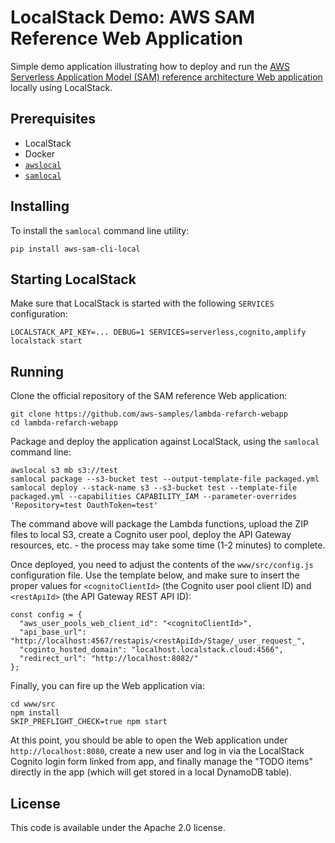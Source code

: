 # LocalStack Demo: AWS SAM Reference Web Application

Simple demo application illustrating how to deploy and run the [AWS Serverless Application Model (SAM) reference architecture Web application](https://github.com/aws-samples/lambda-refarch-webapp) locally using LocalStack.

## Prerequisites

* LocalStack
* Docker
* [`awslocal`](https://github.com/localstack/awscli-local)
* [`samlocal`](https://github.com/localstack/aws-sam-cli-local)

## Installing

To install the `samlocal` command line utility:
```
pip install aws-sam-cli-local
```

## Starting LocalStack

Make sure that LocalStack is started with the following `SERVICES` configuration:
```
LOCALSTACK_API_KEY=... DEBUG=1 SERVICES=serverless,cognito,amplify localstack start
```

## Running

Clone the official repository of the SAM reference Web application:
```
git clone https://github.com/aws-samples/lambda-refarch-webapp
cd lambda-refarch-webapp
```

Package and deploy the application against LocalStack, using the `samlocal` command line:
```
awslocal s3 mb s3://test
samlocal package --s3-bucket test --output-template-file packaged.yml
samlocal deploy --stack-name s3 --s3-bucket test --template-file packaged.yml --capabilities CAPABILITY_IAM --parameter-overrides 'Repository=test OauthToken=test'
```

The command above will package the Lambda functions, upload the ZIP files to local S3, create a Cognito user pool, deploy the API Gateway resources, etc. - the process may take some time (1-2 minutes) to complete.

Once deployed, you need to adjust the contents of the `www/src/config.js` configuration file. Use the template below, and make sure to insert the proper values for `<cognitoClientId>` (the Cognito user pool client ID) and `<restApiId>` (the API Gateway REST API ID):
```
const config = {
  "aws_user_pools_web_client_id": "<cognitoClientId>",
  "api_base_url": "http://localhost:4567/restapis/<restApiId>/Stage/_user_request_",
  "coginto_hosted_domain": "localhost.localstack.cloud:4566",
  "redirect_url": "http://localhost:8082/"
};
```

Finally, you can fire up the Web application via:
```
cd www/src
npm install
SKIP_PREFLIGHT_CHECK=true npm start
```

At this point, you should be able to open the Web application under `http://localhost:8080`, create a new user and log in via the LocalStack Cognito login form linked from app, and finally manage the "TODO items" directly in the app (which will get stored in a local DynamoDB table).

## License

This code is available under the Apache 2.0 license.
